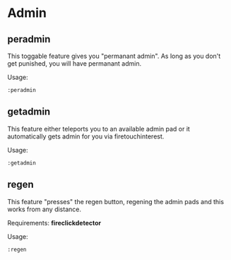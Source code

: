# Admin

## peradmin
This toggable feature gives you "permanant admin". As long as you don't get punished, you will have permanant admin.

Usage:
```
:peradmin
```

## getadmin
This feature either teleports you to an available admin pad or it automatically gets admin for you via firetouchinterest.

Usage:
```
:getadmin
```

## regen 

This feature "presses" the regen button, regening the admin pads and this works from any distance.

Requirements: **fireclickdetector**

Usage:
```
:regen
```
